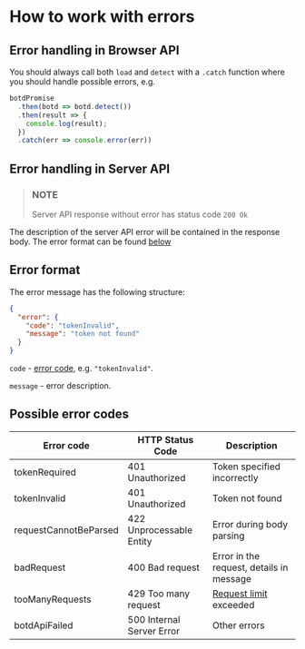 # How to work with errors

## Error handling in Browser API

You should always call both `load` and `detect` with a `.catch` function where you should handle possible errors, e.g.
```ts
botdPromise
  .then(botd => botd.detect())
  .then(result => {
    console.log(result);
  })
  .catch(err => console.error(err))
```

## Error handling in Server API

> ### NOTE
> Server API response without error has status code `200 Ok`

The description of the server API error will be contained in the response body.
The error format can be found [below](error.md#error-format)

## Error format

The error message has the following structure:

```json
{
  "error": {
    "code": "tokenInvalid",
    "message": "token not found"
  }
}
```

`code` - [error code](error.md#possible-error-codes), e.g. `"tokenInvalid"`.

`message` - error description.

## Possible error codes

| Error code            | HTTP Status Code          | Description                                         |
| --------------------- | ------------------------- | --------------------------------------------------- |
| tokenRequired         | 401 Unauthorized          | Token specified incorrectly                         |
| tokenInvalid          | 401 Unauthorized          | Token not found                                     |
| requestCannotBeParsed | 422 Unprocessable Entity  | Error during body parsing                           |
| badRequest            | 400 Bad request           | Error in the request, details in message            |
| tooManyRequests       | 429 Too many request      | [Request limit](/README.md#request-limit) exceeded |
| botdApiFailed         | 500 Internal Server Error | Other errors                                        |
